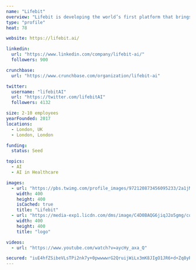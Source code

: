 ```yaml
---
name: "Lifebit"
overview: "Lifebit is developing the world’s first platform that brings the computation to your omics data and learns from it."
type: "profile"
heat: 78

website: https://lifebit.ai/

linkedin:
  url: "https://www.linkedin.com/company/lifebit-ai/"
  followers: 900

crunchbase:
  url: "https://www.crunchbase.com/organization/lifebit-ai"

twitter:
  username: "lifebitAI"
  url: "https://twitter.com/lifebitAI"
  followers: 4132

size: 2-10 employees
yearFounded: 2017
locations:
  - London, UK
  - London, London

funding:
  status: Seed

topics:
  - AI
  - AI in Healthcare

images:
  - url: "https://pbs.twimg.com/profile_images/972120873456095233/2a1jM0Km_400x400.jpg"
    width: 400
    height: 400
    isCached: true
    title: "Lifebit"
  - url: "https://media-exp1.licdn.com/dms/image/C4D0BAQG6jiqJ2o5gmg/company-logo_200_200/0?e=1594857600&v=beta&t=oQdN7yi0p9muTqdn256inMB-A-4Y-Cbq2UnB0kwW5d0"
    width: 400
    height: 400
    title: "logo"

videos:
  - url: "https://www.youtube.com/watch?v=aycHy_axa_Q"

secured: "iuE4hfZSibeVLsTPi2nk7y+0pwwwwrG2QruijWiLx3mK8JIgO1JR6+d+Zq8yRksLx1J8WbdHmFz+mAev1PI63Oq2ivSFwpaI8I9CUF9B+waObIhMbD3U619Yd5wfwjzBAmrXNnHIfZDUTrV2Apv/Y9P+yVGv/CBCsmtStwpoysMErjLB2/hX5j5bsVW/4/upthL4o8FyO+blfMXMVOt6IYdR7NuD3L1CWvcrXKc0Tg30irzUlcx+0wrCpWmZT+h5B66o0xKdtL3qvzcPQZeMlG108lSEsO/QP+trqdul2qcNoBIip7FnGwH3RiUalYplTPzBck1yWv0jwpAF+xJjzUuTrUSDhA7JKcY6YMI7fou3WwAR/RVoDl+BKeMXhpImHN/jTKCPPEV96GHLk7lXte+s4t5gB1c92qrufwVjHoY=;LJn2ZSYP7Wh8KqUjAtWzRA=="
---
```


